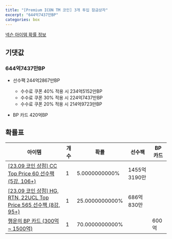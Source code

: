 ```yaml
---
title: "[Premium ICON TM 코인] 3개 투입 잠금상자"
excerpt: "644억7437만BP"
categories: box
---
```

[넥슨 아이템 확률 정보](http://iteminfo.nexon.com/probability/fo4?sn=7393)

## 기댓값
### 644억7437만BP
- 선수팩 244억2867만BP
  - 수수료 쿠폰 40% 적용 시 234억5152만BP
  - 수수료 쿠폰 30% 적용 시 224억7437만BP
  - 수수료 쿠폰 20% 적용 시 214억9723만BP

- BP 카드 420억BP

## 확률표

|아이템|개수|확률|선수팩|BP 카드|
|---|---|---|---|---|
|[[23.09 코인 상점] CC Top Price 60 선수팩 (5강, 106+)](/player/7383)|1|5.0000000000%|1455억3190만||
|[[23.09 코인 상점] HG, RTN, 22UCL Top Price 565 선수팩 (8강, 95+)](/player/7385)|1|25.0000000000%|686억830만||
|[행운의 BP 카드 (300억 ~ 1500억)](/bp/7387)|1|70.0000000000%||600억|

